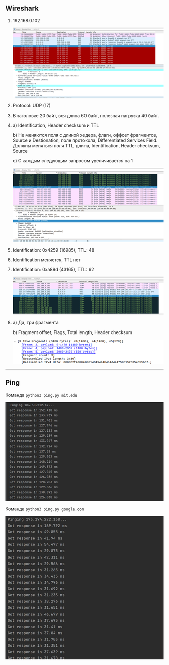 ## Wireshark

1. 192.168.0.102

    ![](screenshots/1.1.png)
2. Protocol: UDP (17)
3. В заголовке 20 байт, вся длина 60 байт, полезная нагрузка 40 байт.
4.
    a) Identification, Header checksum и TTL

    b) Не меняются поля с длиной хедера, флаги, оффсет фрагментов, Source и Destionation, поле протокола, Differentiated Services Field.
    Должны меняться поля TTL, длина, Identification, Header checksum, Source

    с) С каждым следующим запросом увеличивается на 1

    ![](screenshots/1.4.png)

5. Identification: 0x4259 (16985), TTL: 48
6. Identification меняется, TTL нет
7. Identification: 0xa89d (43165), TTL: 62

    ![](screenshots/1.7.png)

8.
    a) Да, три фрагмента

    b) Fragment offset, Flags, Total length, Header checksum
    
    ![](screenshots/1.8.png)

---
## Ping
Команда `python3 ping.py mit.edu`

![](screenshots/2_mit.png)

Команда `python3 ping.py google.com`

![](screenshots/2_google.png)